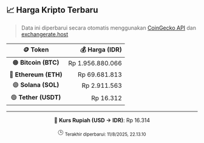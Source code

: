 

<!-- HARGA_KRIPTO -->
## 📈 Harga Kripto Terbaru

> Data ini diperbarui secara otomatis menggunakan [CoinGecko API](https://www.coingecko.com/) dan [exchangerate.host](https://exchangerate.host/)

<div align="center">

| 🪙 Token | 💰 Harga (IDR) |
|:------:|---------------:|
| 🟠 **Bitcoin (BTC)**   | Rp 1.956.880.066 |
| 🔵 **Ethereum (ETH)**  | Rp 69.681.813 |
| 🟣 **Solana (SOL)**    | Rp 2.911.563 |
| 🟢 **Tether (USDT)**   | Rp 16.312 |

---

💱 **Kurs Rupiah (USD → IDR)**: Rp 16.314

🕒 <sub>Terakhir diperbarui: 11/8/2025, 22.13.10</sub>

</div>
<!-- /HARGA_KRIPTO -->